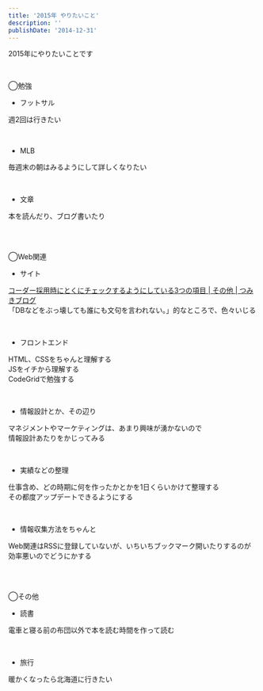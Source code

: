 ```yaml
---
title: '2015年 やりたいこと'
description: ''
publishDate: '2014-12-31'
---
```


<p>2015年にやりたいことです</p>
<p>&nbsp;</p>
<p>◯勉強</p>
<ul>
<li>フットサル</li>
</ul>
<p>週2回は行きたい</p>
<p>&nbsp;</p>
<ul>
<li>MLB</li>
</ul>
<p>毎週末の朝はみるようにして詳しくなりたい</p>
<p>&nbsp;</p>
<ul>
<li>文章</li>
</ul>
<p>本を読んだり、ブログ書いたり</p>
<p>&nbsp;<br>
&nbsp;</p>
<p>◯Web関連</p>
<ul>
<li>サイト</li>
</ul>
<p><a href="http://blog.tsumikiinc.com/article/20141117_corder-employ-check.html">コーダー採用時にとくにチェックするようにしている3つの項目 | その他 | つみきブログ</a><br>
「DBなどをぶっ壊しても誰にも文句を言われない。」的なところで、色々いじる</p>
<p>&nbsp;</p>
<ul>
<li>フロントエンド</li>
</ul>
<p>HTML、CSSをちゃんと理解する<br>
JSをイチから理解する<br>
CodeGridで勉強する</p>
<p>&nbsp;</p>
<ul>
<li>情報設計とか、その辺り</li>
</ul>
<p>マネジメントやマーケティングは、あまり興味が湧かないので<br>
情報設計あたりをかじってみる</p>
<p>&nbsp;</p>
<ul>
<li>実績などの整理</li>
</ul>
<p>仕事含め、どの時期に何を作ったかとかを1日くらいかけて整理する<br>
その都度アップデートできるようにする</p>
<p>&nbsp;</p>
<ul>
<li>情報収集方法をちゃんと</li>
</ul>
<p>Web関連はRSSに登録していないが、いちいちブックマーク開いたりするのが効率悪いのでどうにかする</p>
<p>&nbsp;<br>
&nbsp;</p>
<p>◯その他</p>
<ul>
<li>読書</li>
</ul>
<p>電車と寝る前の布団以外で本を読む時間を作って読む</p>
<p>&nbsp;</p>
<ul>
<li>旅行</li>
</ul>
<p>暖かくなったら北海道に行きたい</p>

